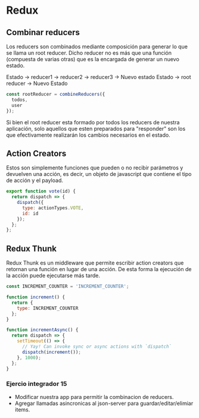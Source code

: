 # Redux

## Combinar reducers
Los reducers son combinados mediante composición para generar lo que se llama un root reducer. Dicho reducer no es más que una función (compuesta de varias otras) que es la encargada de generar un nuevo estado.

Estado -> reducer1 -> reducer2 -> reducer3 -> Nuevo estado
Estado -> root reducer -> Nuevo Estado

```javascript
const rootReducer = combineReducers({
  todos,
  user
});
```

Si bien el root reducer esta formado por todos los reducers de nuestra aplicación, solo aquellos que esten preparados para "responder" son los que efectivamente realizarán los cambios necesarios en el estado.

## Action Creators
Estos son simplemente funciones que pueden o no recibir parámetros y devuelven una acción, es decir, un objeto de javascript que contiene el tipo de acción y el payload.

```javascript
export function vote(id) {
  return dispatch => {
    dispatch({
      type: actionTypes.VOTE,
      id: id
    });
  };
};
```

## Redux Thunk
Redux Thunk es un middleware que permite escribir action creators que retornan una función en lugar de una acción. De esta forma la ejecución de la acción puede ejecutarse más tarde. 

```javascript
const INCREMENT_COUNTER = 'INCREMENT_COUNTER';

function increment() {
  return {
    type: INCREMENT_COUNTER
  };
}

function incrementAsync() {
  return dispatch => {
    setTimeout(() => {
      // Yay! Can invoke sync or async actions with `dispatch`
      dispatch(increment());
    }, 1000);
  };
}
```

### Ejercio integrador 15
- Modificar nuestra app para permitir la combinacion de reducers.
- Agregar llamadas asincronicas al json-server para guardar/editar/elimiar items.
